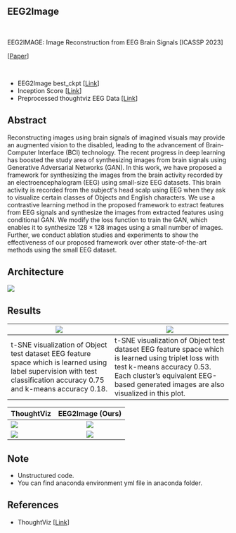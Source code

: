 ## EEG2Image
<br/>

EEG2IMAGE: Image Reconstruction from EEG Brain Signals [ICASSP 2023]

[[Paper](https://arxiv.org/abs/2302.10121)]

<br/>

* EEG2Image best_ckpt [[Link]([https://drive.google.com/file/d/1gdmm_qlGGUF0AM8X0a3JDg0Dc2HOpn7k/view?usp=share_link](https://iitgnacin-my.sharepoint.com/:u:/g/personal/singh_prajwal_iitgn_ac_in/EWC0lT5vEN1c206cJ0tdmdQBkVhvCL5TVnNhBI7cWSTKFg?e=XbJZkP))]
* Inception Score [[Link]([https://drive.google.com/file/d/1nQWX3eYSLH1LX56HJ1fQLIgzmiYKgpY_/view?usp=share_link](https://iitgnacin-my.sharepoint.com/:u:/g/personal/singh_prajwal_iitgn_ac_in/EfWLlhNk0CxXqgMnsKgt8k8BxSqflp98ACpl9ZLScWSHtA?e=DPAdFl))]
* Preprocessed thoughtviz EEG Data [[Link]([https://drive.google.com/file/d/1j_vNNXROc3MKe4lW7DwwLaVfpXguD0A8/view?usp=share_link](https://iitgnacin-my.sharepoint.com/:u:/g/personal/singh_prajwal_iitgn_ac_in/Ea4Sp2UH__ZbRQGZXu9o-6cByJK4E6E4GtxrcVony9_Q8g?e=ih4Hxn))]


## Abstract
Reconstructing images using brain signals of imagined visuals may provide an augmented vision to the disabled, leading to the advancement of Brain-Computer Interface (BCI) technology. The recent progress in deep learning has boosted the study area of synthesizing images from brain signals using Generative Adversarial Networks (GAN). In this work, we have proposed a framework for synthesizing the images from the brain activity recorded by an electroencephalogram (EEG) using small-size EEG datasets. This brain activity is recorded from the subject's head scalp using EEG when they ask to visualize certain classes of Objects and English characters. We use a contrastive learning method in the proposed framework to extract features from EEG signals and synthesize the images from extracted features using conditional GAN. We modify the loss function to train the GAN, which enables it to synthesize $128 \times 128$ images using a small number of images. Further, we conduct ablation studies and experiments to show the effectiveness of our proposed framework over other state-of-the-art methods using the small EEG dataset.

## Architecture

<img src="https://github.com/prajwalsingh/EEG2Image/blob/main/results/EEG2Image_Architecture.png"/>


## Results

| <img src="https://github.com/prajwalsingh/EEG2Image/blob/main/results/eeg_lstm_classification.png"/> | <img src="https://github.com/prajwalsingh/EEG2Image/blob/main/results/embedding_space.png"/> |
|-|-|
| t-SNE visualization of Object test dataset EEG feature space which is learned using label supervision with test classification accuracy 0.75 and k-means accuracy 0.18. | t-SNE visualization of Object test dataset EEG feature space which is learned using triplet loss with test k-means accuracy 0.53. Each cluster’s equivalent EEG-based generated images are also visualized in this plot. |


| ThoughtViz  |   EEG2Image (Ours)      |
|----------|:-------------:|
| <img src="https://github.com/prajwalsingh/EEG2Image/blob/main/results/comparison.png"/> |  <img src="https://github.com/prajwalsingh/EEG2Image/blob/main/results/our_image.jpg"/> |
| <img src="https://github.com/prajwalsingh/EEG2Image/blob/main/results/comparision_alphabet.png"/> |  <img src="https://github.com/prajwalsingh/EEG2Image/blob/main/results/ours_alphabet.jpg"/> |


## Note

* Unstructured code.
* You can find anaconda environment yml file in anaconda folder.


## References

* ThoughtViz [[Link](https://github.com/ptirupat/ThoughtViz)]

